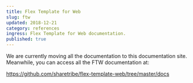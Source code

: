 ```yaml
---
title: Flex Template for Web
slug: ftw
updated: 2018-12-21
category: references
ingress: Flex Template for Web documentation.
published: true
---
```


We are currently moving all the documentation to this documentation site.
Meanwhile, you can access all the FTW documentation at:

https://github.com/sharetribe/flex-template-web/tree/master/docs
